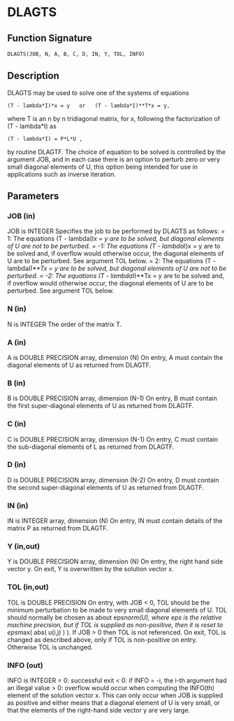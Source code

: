 # DLAGTS

## Function Signature

```fortran
DLAGTS(JOB, N, A, B, C, D, IN, Y, TOL, INFO)
```

## Description


 DLAGTS may be used to solve one of the systems of equations

    (T - lambda*I)*x = y   or   (T - lambda*I)**T*x = y,

 where T is an n by n tridiagonal matrix, for x, following the
 factorization of (T - lambda*I) as

    (T - lambda*I) = P*L*U ,

 by routine DLAGTF. The choice of equation to be solved is
 controlled by the argument JOB, and in each case there is an option
 to perturb zero or very small diagonal elements of U, this option
 being intended for use in applications such as inverse iteration.

## Parameters

### JOB (in)

JOB is INTEGER Specifies the job to be performed by DLAGTS as follows: = 1: The equations (T - lambda*I)x = y are to be solved, but diagonal elements of U are not to be perturbed. = -1: The equations (T - lambda*I)x = y are to be solved and, if overflow would otherwise occur, the diagonal elements of U are to be perturbed. See argument TOL below. = 2: The equations (T - lambda*I)**Tx = y are to be solved, but diagonal elements of U are not to be perturbed. = -2: The equations (T - lambda*I)**Tx = y are to be solved and, if overflow would otherwise occur, the diagonal elements of U are to be perturbed. See argument TOL below.

### N (in)

N is INTEGER The order of the matrix T.

### A (in)

A is DOUBLE PRECISION array, dimension (N) On entry, A must contain the diagonal elements of U as returned from DLAGTF.

### B (in)

B is DOUBLE PRECISION array, dimension (N-1) On entry, B must contain the first super-diagonal elements of U as returned from DLAGTF.

### C (in)

C is DOUBLE PRECISION array, dimension (N-1) On entry, C must contain the sub-diagonal elements of L as returned from DLAGTF.

### D (in)

D is DOUBLE PRECISION array, dimension (N-2) On entry, D must contain the second super-diagonal elements of U as returned from DLAGTF.

### IN (in)

IN is INTEGER array, dimension (N) On entry, IN must contain details of the matrix P as returned from DLAGTF.

### Y (in,out)

Y is DOUBLE PRECISION array, dimension (N) On entry, the right hand side vector y. On exit, Y is overwritten by the solution vector x.

### TOL (in,out)

TOL is DOUBLE PRECISION On entry, with JOB < 0, TOL should be the minimum perturbation to be made to very small diagonal elements of U. TOL should normally be chosen as about eps*norm(U), where eps is the relative machine precision, but if TOL is supplied as non-positive, then it is reset to eps*max( abs( u(i,j) ) ). If JOB > 0 then TOL is not referenced. On exit, TOL is changed as described above, only if TOL is non-positive on entry. Otherwise TOL is unchanged.

### INFO (out)

INFO is INTEGER = 0: successful exit < 0: if INFO = -i, the i-th argument had an illegal value > 0: overflow would occur when computing the INFO(th) element of the solution vector x. This can only occur when JOB is supplied as positive and either means that a diagonal element of U is very small, or that the elements of the right-hand side vector y are very large.

